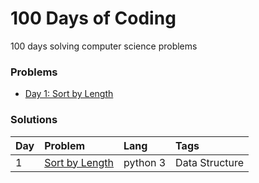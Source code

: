 # 100 Days of Coding
100 days solving computer science problems


### Problems
- [Day 1: Sort by Length]()


### Solutions
| Day | Problem | Lang  | Tags |
| :------------ | :------------ | :------------ | :------------ |
| 1    | [Sort by Length](https://www.urionlinejudge.com.br/judge/en/problems/view/1244)     | python 3    | Data Structure     |